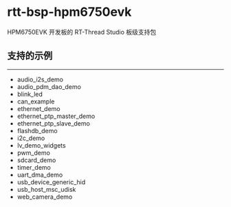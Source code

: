 # rtt-bsp-hpm6750evk

HPM6750EVK 开发板的 RT-Thread Studio 板级支持包

## 支持的示例
***
- audio_i2s_demo
- audio_pdm_dao_demo
- blink_led
- can_example
- ethernet_demo
- ethernet_ptp_master_demo
- ethernet_ptp_slave_demo
- flashdb_demo
- i2c_demo
- lv_demo_widgets
- pwm_demo
- sdcard_demo
- timer_demo
- uart_dma_demo
- usb_device_generic_hid
- usb_host_msc_udisk
- web_camera_demo